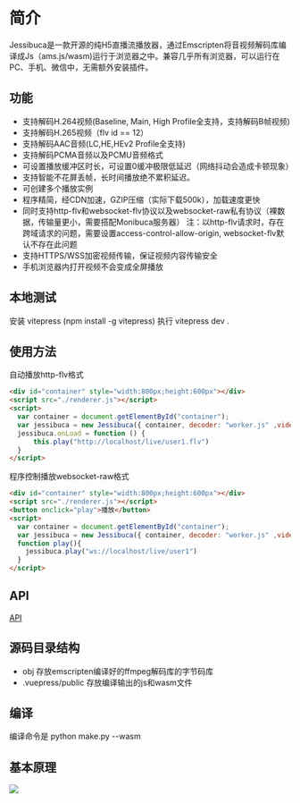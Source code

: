 # 简介

Jessibuca是一款开源的纯H5直播流播放器，通过Emscripten将音视频解码库编译成Js（ams.js/wasm)运行于浏览器之中。兼容几乎所有浏览器，可以运行在PC、手机、微信中，无需额外安装插件。

## 功能
- 支持解码H.264视频(Baseline, Main, High Profile全支持，支持解码B帧视频)
- 支持解码H.265视频（flv id == 12）
- 支持解码AAC音频(LC,HE,HEv2 Profile全支持)
- 支持解码PCMA音频以及PCMU音频格式
- 可设置播放缓冲区时长，可设置0缓冲极限低延迟（网络抖动会造成卡顿现象）
- 支持智能不花屏丢帧，长时间播放绝不累积延迟。
- 可创建多个播放实例
- 程序精简，经CDN加速，GZIP压缩（实际下载500k），加载速度更快
- 同时支持http-flv和websocket-flv协议以及websocket-raw私有协议（裸数据，传输量更小，需要搭配Monibuca服务器）
注：以http-flv请求时，存在跨域请求的问题，需要设置access-control-allow-origin, websocket-flv默认不存在此问题
- 支持HTTPS/WSS加密视频传输，保证视频内容传输安全
- 手机浏览器内打开视频不会变成全屏播放

## 本地测试

安装 vitepress (npm install -g vitepress)
执行 vitepress dev .

## 使用方法
自动播放http-flv格式
```html
<div id="container" style="width:800px;height:600px"></div>
<script src="./renderer.js"></script>
<script>
  var container = document.getElementById("container");
  var jessibuca = new Jessibuca({ container, decoder: "worker.js" ,videoBuffer:0.2});
  jessibuca.onLoad = function () {
      this.play("http://localhost/live/user1.flv")
  }
</script>
```
程序控制播放websocket-raw格式
```html
<div id="container" style="width:800px;height:600px"></div>
<script src="./renderer.js"></script>
<button onclick="play">播放</button>
<script>
  var container = document.getElementById("container");
  var jessibuca = new Jessibuca({ container, decoder: "worker.js" ,videoBuffer:0.2});
  function play(){
    jessibuca.play("ws://localhost/live/user1")
  }
</script>
```
## API
[API](/api.md)

## 源码目录结构

- obj 存放emscripten编译好的ffmpeg解码库的字节码库
- .vuepress/public 存放编译输出的js和wasm文件

## 编译

编译命令是 python make.py --wasm

## 基本原理

<img src="/tech.png">
